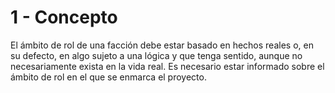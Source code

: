 # 1 - Concepto

El ámbito de rol de una facción debe estar basado en hechos reales o, en su defecto, en algo sujeto a una lógica y que tenga sentido, aunque no necesariamente exista en la vida real. Es necesario estar informado sobre el ámbito de rol en el que se enmarca el proyecto.

